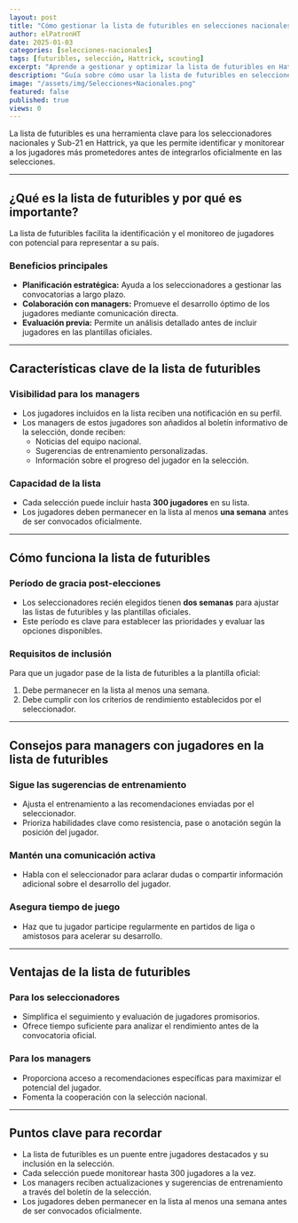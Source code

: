 ```yaml
---
layout: post
title: "Cómo gestionar la lista de futuribles en selecciones nacionales de Hattrick"
author: elPatronHT
date: 2025-01-03
categories: [selecciones-nacionales]
tags: [futuribles, selección, Hattrick, scouting]
excerpt: "Aprende a gestionar y optimizar la lista de futuribles en Hattrick para seleccionar a los mejores jugadores nacionales."
description: "Guía sobre cómo usar la lista de futuribles en selecciones nacionales de Hattrick. Optimiza tu scouting y selecciona talentos estratégicamente."
image: "/assets/img/Selecciones+Nacionales.png"
featured: false
published: true
views: 0
---
```


La lista de futuribles es una herramienta clave para los seleccionadores nacionales y Sub-21 en Hattrick, ya que les permite identificar y monitorear a los jugadores más prometedores antes de integrarlos oficialmente en las selecciones.

---

## ¿Qué es la lista de futuribles y por qué es importante?

La lista de futuribles facilita la identificación y el monitoreo de jugadores con potencial para representar a su país.

### Beneficios principales

- **Planificación estratégica:** Ayuda a los seleccionadores a gestionar las convocatorias a largo plazo.
- **Colaboración con managers:** Promueve el desarrollo óptimo de los jugadores mediante comunicación directa.
- **Evaluación previa:** Permite un análisis detallado antes de incluir jugadores en las plantillas oficiales.

---

## Características clave de la lista de futuribles

### Visibilidad para los managers

- Los jugadores incluidos en la lista reciben una notificación en su perfil.
- Los managers de estos jugadores son añadidos al boletín informativo de la selección, donde reciben:
  - Noticias del equipo nacional.
  - Sugerencias de entrenamiento personalizadas.
  - Información sobre el progreso del jugador en la selección.

### Capacidad de la lista

- Cada selección puede incluir hasta **300 jugadores** en su lista.
- Los jugadores deben permanecer en la lista al menos **una semana** antes de ser convocados oficialmente.

---

## Cómo funciona la lista de futuribles

### Período de gracia post-elecciones

- Los seleccionadores recién elegidos tienen **dos semanas** para ajustar las listas de futuribles y las plantillas oficiales.
- Este período es clave para establecer las prioridades y evaluar las opciones disponibles.

### Requisitos de inclusión

Para que un jugador pase de la lista de futuribles a la plantilla oficial:

1. Debe permanecer en la lista al menos una semana.
2. Debe cumplir con los criterios de rendimiento establecidos por el seleccionador.

---

## Consejos para managers con jugadores en la lista de futuribles

### Sigue las sugerencias de entrenamiento

- Ajusta el entrenamiento a las recomendaciones enviadas por el seleccionador.
- Prioriza habilidades clave como resistencia, pase o anotación según la posición del jugador.

### Mantén una comunicación activa

- Habla con el seleccionador para aclarar dudas o compartir información adicional sobre el desarrollo del jugador.

### Asegura tiempo de juego

- Haz que tu jugador participe regularmente en partidos de liga o amistosos para acelerar su desarrollo.

---

## Ventajas de la lista de futuribles

### Para los seleccionadores

- Simplifica el seguimiento y evaluación de jugadores promisorios.
- Ofrece tiempo suficiente para analizar el rendimiento antes de la convocatoria oficial.

### Para los managers

- Proporciona acceso a recomendaciones específicas para maximizar el potencial del jugador.
- Fomenta la cooperación con la selección nacional.

---

## Puntos clave para recordar

- La lista de futuribles es un puente entre jugadores destacados y su inclusión en la selección.
- Cada selección puede monitorear hasta 300 jugadores a la vez.
- Los managers reciben actualizaciones y sugerencias de entrenamiento a través del boletín de la selección.
- Los jugadores deben permanecer en la lista al menos una semana antes de ser convocados oficialmente.
